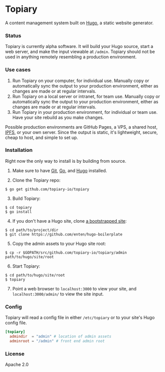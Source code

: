 # Topiary

A content management system built on [Hugo](https://github.com/spf13/hugo), a static website generator.

### Status

Topiary is currently alpha software. It will build your Hugo source, start a web server, and make the input viewable at `/admin`. Topiary should not be used in anything remotely resembling a production environment.

### Use cases

1. Run Topiary on your computer, for individual use. Manually copy or automatically sync the output to your production environment, either as changes are made or at regular intervals.
2. Run Topiary on a local server or intranet, for team use. Manually copy or automatically sync the output to your production environment, either as changes are made or at regular intervals.
3. Run Topiary in your production environment, for individual or team use. Have your site rebuild as you make changes.

Possible production environments are GitHub Pages, a VPS, a shared host, [IPFS](https://ipfs.io), or your own server. Since the output is static, it's lightweight, secure, cheap to host, and simple to set up.

### Installation

Right now the only way to install is by building from source.

1. Make sure to have [Git](https://git-scm.com/downloads), [Go](https://golang.org/dl/), and [Hugo](http://gohugo.io/overview/installing/) installed.

2. Clone the Topiary repo:
  ```
  $ go get github.com/topiary-io/topiary
  ```

3. Build Topiary:
  ```
  $ cd topiary
  $ go install
  ```

4. If you don't have a Hugo site, clone [a bootstrapped site](https://github.com/enten/hugo-boilerplate):
  ```
  $ cd path/to/project/dir
  $ git clone https://github.com/enten/hugo-boilerplate
  ```

5. Copy the admin assets to your Hugo site root:
  ```
  $ cp -r $GOPATH/src/github.com/topiary-io/topiary/admin path/to/hugo/site/root
  ```

6. Start Topiary:
  ```
  $ cd path/to/hugo/site/root
  $ topiary
  ```

7. Point a web browser to `localhost:3000` to view your site, and `localhost:3000/admin/` to view the site input.

### Config

Topiary will read a config file in either `/etc/topiary` or to your site's Hugo config file.

```toml
[topiary]
  admindir  = "admin" # location of admin assets
  adminroot = "/admin" # front end admin root
```

### License

Apache 2.0
